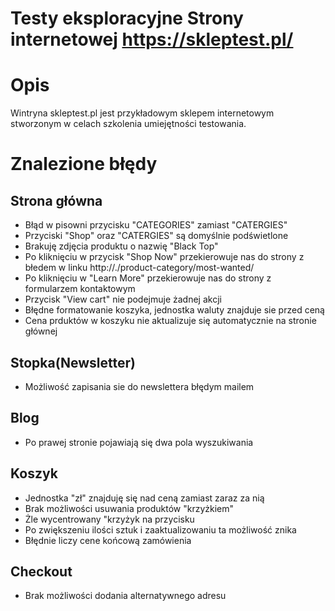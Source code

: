 # Testy eksploracyjne Strony internetowej https://skleptest.pl/

# Opis
Wintryna skleptest.pl jest przykładowym sklepem internetowym stworzonym w celach szkolenia umiejętności testowania.


# Znalezione błędy

## Strona główna
- Błąd w pisowni przycisku "CATEGORIES" zamiast "CATERGIES"
- Przyciski "Shop" oraz "CATERGIES" są domyślnie podświetlone
- Brakuję zdjęcia produktu o nazwię "Black Top"
- Po kliknięciu w przycisk "Shop Now" przekierowuje nas do strony z błedem w linku http://./product-category/most-wanted/
- Po kliknięciu w "Learn More" przekierowuje nas do strony z formularzem kontaktowym
- Przycisk "View cart" nie podejmuje żadnej akcji
- Błędne formatowanie koszyka, jednostka waluty znajduje sie przed ceną 
- Cena prduktów w koszyku nie aktualizuje się automatycznie na stronie głównej

## Stopka(Newsletter)
- Możliwość zapisania sie do newslettera błędym mailem
## Blog
- Po prawej stronie pojawiają się dwa pola wyszukiwania
## Koszyk
- Jednostka "zł" znajduję się nad ceną zamiast zaraz za nią
- Brak możliwości usuwania produktów "krzyżkiem"
- Żle wycentrowany "krzyżyk na przycisku
- Po zwiększeniu ilości sztuk i zaaktualizowaniu ta możliwość znika
- Błędnie liczy cene końcową zamówienia
## Checkout
- Brak możliwości dodania alternatywnego adresu
